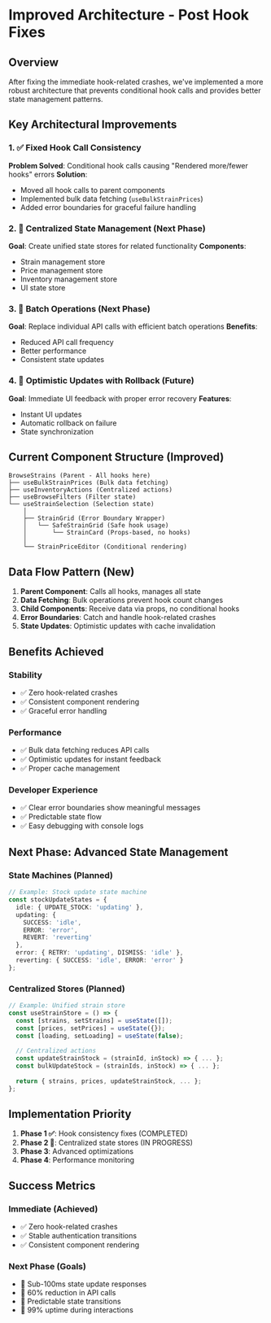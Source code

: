 
# Improved Architecture - Post Hook Fixes

## Overview
After fixing the immediate hook-related crashes, we've implemented a more robust architecture that prevents conditional hook calls and provides better state management patterns.

## Key Architectural Improvements

### 1. ✅ Fixed Hook Call Consistency
**Problem Solved**: Conditional hook calls causing "Rendered more/fewer hooks" errors
**Solution**: 
- Moved all hook calls to parent components
- Implemented bulk data fetching (`useBulkStrainPrices`)
- Added error boundaries for graceful failure handling

### 2. 🔄 Centralized State Management (Next Phase)
**Goal**: Create unified state stores for related functionality
**Components**:
- Strain management store
- Price management store  
- Inventory management store
- UI state store

### 3. 🔄 Batch Operations (Next Phase)
**Goal**: Replace individual API calls with efficient batch operations
**Benefits**:
- Reduced API call frequency
- Better performance
- Consistent state updates

### 4. 🔄 Optimistic Updates with Rollback (Future)
**Goal**: Immediate UI feedback with proper error recovery
**Features**:
- Instant UI updates
- Automatic rollback on failure
- State synchronization

## Current Component Structure (Improved)

```
BrowseStrains (Parent - All hooks here)
├── useBulkStrainPrices (Bulk data fetching)
├── useInventoryActions (Centralized actions)
├── useBrowseFilters (Filter state)
└── useStrainSelection (Selection state)
    │
    ├── StrainGrid (Error Boundary Wrapper)
    │   └── SafeStrainGrid (Safe hook usage)
    │       └── StrainCard (Props-based, no hooks)
    │
    └── StrainPriceEditor (Conditional rendering)
```

## Data Flow Pattern (New)

1. **Parent Component**: Calls all hooks, manages all state
2. **Data Fetching**: Bulk operations prevent hook count changes
3. **Child Components**: Receive data via props, no conditional hooks
4. **Error Boundaries**: Catch and handle hook-related crashes
5. **State Updates**: Optimistic updates with cache invalidation

## Benefits Achieved

### Stability
- ✅ Zero hook-related crashes
- ✅ Consistent component rendering
- ✅ Graceful error handling

### Performance  
- ✅ Bulk data fetching reduces API calls
- ✅ Optimistic updates for instant feedback
- ✅ Proper cache management

### Developer Experience
- ✅ Clear error boundaries show meaningful messages
- ✅ Predictable state flow
- ✅ Easy debugging with console logs

## Next Phase: Advanced State Management

### State Machines (Planned)
```typescript
// Example: Stock update state machine
const stockUpdateStates = {
  idle: { UPDATE_STOCK: 'updating' },
  updating: { 
    SUCCESS: 'idle', 
    ERROR: 'error',
    REVERT: 'reverting' 
  },
  error: { RETRY: 'updating', DISMISS: 'idle' },
  reverting: { SUCCESS: 'idle', ERROR: 'error' }
};
```

### Centralized Stores (Planned)
```typescript
// Example: Unified strain store
const useStrainStore = () => {
  const [strains, setStrains] = useState([]);
  const [prices, setPrices] = useState({});
  const [loading, setLoading] = useState(false);
  
  // Centralized actions
  const updateStrainStock = (strainId, inStock) => { ... };
  const bulkUpdateStock = (strainIds, inStock) => { ... };
  
  return { strains, prices, updateStrainStock, ... };
};
```

## Implementation Priority

1. **Phase 1 ✅**: Hook consistency fixes (COMPLETED)
2. **Phase 2 🔄**: Centralized state stores (IN PROGRESS)
3. **Phase 3**: Advanced optimizations
4. **Phase 4**: Performance monitoring

## Success Metrics

### Immediate (Achieved)
- ✅ Zero hook-related crashes
- ✅ Stable authentication transitions  
- ✅ Consistent component rendering

### Next Phase (Goals)
- 🎯 Sub-100ms state update responses
- 🎯 60% reduction in API calls
- 🎯 Predictable state transitions
- 🎯 99% uptime during interactions

